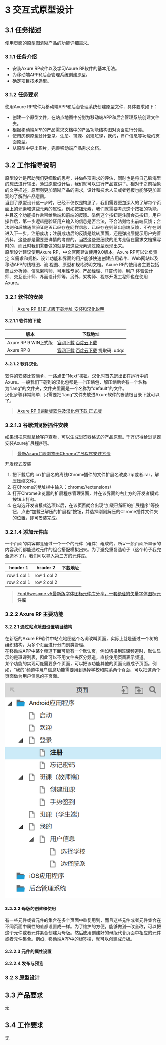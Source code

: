 # 3 交互式原型设计

## 3.1 任务描述

使用页面的原型图清晰产品的功能详细需求。

### 3.1.1 任务介绍

- 安装Axure RP软件以及学习Axure RP软件的基本用法。
- 为移动端APP和后台管理系统创建原型。
- 确定项目技术选型。

### 3.1.2 任务要求

使用Axure RP软件为移动端APP和后台管理系统创建原型文件，具体要求如下：

- 创建一个原型文件，在站点地图中分别为移动端APP和后台管理系统创建文件夹。
- 根据移动端APP的产品需求文档中的产品功能结构图对页面进行分类。
- 使用灰模原型设计登录、注册、班课、创建班课，我的，用户信息等功能的页面原型。
- 从原型中导出图片，完善移动端产品需求文档。

## 3.2 工作指导说明

原型设计是帮助我们更细致的思考，并做各项需求的评估，同时也是将自己脑海里的想法进行输出，通过原型设计后，我们就可以进行产品宣讲了。相对于之前抽象的文字描述，原型则更加清晰产品的需求，设计和技术人员或者老板也能够更加直观的了解到产品意图。  
当到了原型设计这一步时，已经不仅仅是构思了，我们需要更加深入的了解每个页面上的元素和这些元素的属性。例如按钮元素，我们就需要考虑这个按钮的功能，并且这个功能操作后带给后端和前端的反馈。举例这个按钮是注册会员按钮，用户操作后，第一步逻辑是验证用户输入的信息是否合法，不合法则给出前端反馈；合法则和后端通信验证是否已经存在同样信息，已经存在则给出前端反馈，不存在则进入下一步，注册成功；注册成功后的反馈是跳转页面，还是弹出层提示用户完善资料，这些都是需要更详情的考虑的。当然这些更细致的思考是留在需求文档撰写时的，而此时我们需要做的就是把这些元素通过原型表现出来。  
原型设计建议使用Axure RP，中文官网建议使用9.0版本。Axure RP可以让负责定
义需求和规格、设计功能和界面的用户能够快速创建应用软件、Web网站以及移动APP的线框图、流
程图、原型和规格说明文档。Axure RP的使用者主要包括商业分析师、信息架构师、可用性专家、产品经理、IT咨询师、用户
体验设计师、交互设计师、界面设计师等，另外，架构师、程序开发工程师也在使用Axure。

### 3.2.1 软件的安装

> [Axure RP 8.1正式版下载地址 安装和汉化说明](https://www.axure.com.cn/3510/)

#### 3.2.1.1 软件的下载

版本 | 下载地址
---|---
Axure RP 9 WIN正式版 | [官网下载](https://axure.cachefly.net/AxureRP-Setup.exe)  [百度云下载](https://note.youdao.com/)
Axure RP 8 | [官网下载](https://axure.cachefly.net/versions/8-0/AxureRP-Setup-3389.exe)  [百度云下载](https://pan.baidu.com/s/1IXd1Pqju6A3K74osKFEBrw) 提取码: u4qd

#### 3.2.1.2 软件汉化

软件的安装比较简单，一路点击“Next”按钮。汉化时首先退出正在运行中的 Axure。一般我们下载到的汉化包都是一个压缩包，解压缩后会有一个名称为“lang”的文件夹，文件夹里面是一个名称为“default”的文件。  
汉化步骤非常简单，只需要把“lang”文件夹放进Axure软件的安装根目录下就可以了。
>[Axure RP 9最新版软件及汉化包下载 正式版](https://www.axure.com.cn/78629/)

### 3.2.1.3 谷歌浏览器插件安装

如果想把原型拿给客户查看，可以生成浏览器格式的产品原型。千万记得给浏览器安装Axure扩展程序哦。  
> [最新Axure谷歌浏览器Chrome扩展程序安装方法](https://www.axure.com.cn/79769/)

开发模式安装

1. 把下载后的.crx扩展名的离线Chrome插件的文件扩展名改成.zip或者.rar，解压压缩文件。
2. 在Chrome的地址栏中输入：chrome://extensions/
3. 打开Chrome浏览器的扩展程序管理界面，并在该界面的右上方的开发者模式按钮上打勾。
4. 在勾选开发者模式选项以后，在该页面就会出现“加载已解压的扩展程序”等按钮，点击“加载已解压的扩展程”按钮，并选择刚刚解压的Chrome插件文件夹的位置，即可安装完成。

### 3.2.1.4 添加元件库

一个页面的内容都是通过一个一个的元件（组件）组成的，所以一般页面所显示的内容我们都能通过元件的组合搭配模拟出来。为了避免重复造轮子（这个轮子我完全造不了），我们可以导入第三方的元件库。

header 1 | header 2 | 下载地址
---|---|---
row 1 col 1 | row 1 col 2 |
row 2 col 1 | row 2 col 2 |

>[FontAwesome v5最新版字体图标元件库分享，一套绝佳的矢量字体图标元件库](https://www.axure.com.cn/78816/)

### 3.2.2 Axure RP 主要功能

#### 3.2.2.1 通过站点地图设置项目结构

在新版的Axure RP软件中站点地图这个名词改叫页面，实际上就是通过一个树的组织结构，为多个页面进行分门别类管理。  
在移动端APP中某个频道下面可能有一个默认页，例如切换到班课频道时，默认显示的是班课列表，因此可以不用文件夹区分频道，直接使用页面表示频道。  
某个功能的实现可能需要多个页面，可以把该功能其他的页面设置成子页面。例如，“我的”频道中用户信息功能需要用到选择学校和院系两个页面，可以把这两个页面做为用户信息的子页面。

![原型站点地图](./image/原型站点地图.png)

#### 3.2.2.2 母版的创建和使用

有一些元件或者元件的集合在多个页面中重复用到，而且这些元件或者元件集合在不同页面中属性的值都设置成一样。为了维护的方便，能够做到一改全改，可以把这个元件或者元件集合创建为母版。然后使用创建好的母版代替页面中相应的元件或者元件集合。例如，移动端APP中的标签栏，就可以创建成母板。

#### 3.2.2.3 元件的属性设置

#### 3.2.2.4 发布与预览

### 3.2.3 原型设计

## 3.3 产品要求

无

## 3.4 工作要求

无
